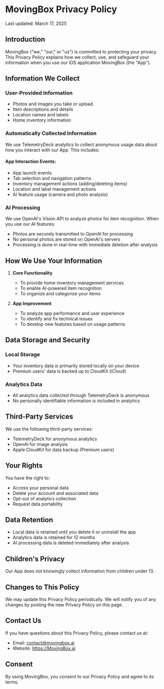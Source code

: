 # MovingBox Privacy Policy

Last updated: March 17, 2025

## Introduction

MovingBox ("we," "our," or "us") is committed to protecting your privacy. This Privacy Policy explains how we collect, use, and safeguard your information when you use our iOS application MovingBox (the "App").

## Information We Collect

### User-Provided Information
- Photos and images you take or upload
- Item descriptions and details
- Location names and labels
- Home inventory information

### Automatically Collected Information
We use TelemetryDeck analytics to collect anonymous usage data about how you interact with our App. This includes:

#### App Interaction Events:
- App launch events
- Tab selection and navigation patterns
- Inventory management actions (adding/deleting items)
- Location and label management actions
- AI feature usage (camera and photo analysis)

### AI Processing
We use OpenAI's Vision API to analyze photos for item recognition. When you use our AI features:
- Photos are securely transmitted to OpenAI for processing
- No personal photos are stored on OpenAI's servers
- Processing is done in real-time with immediate deletion after analysis

## How We Use Your Information

1. **Core Functionality**
   - To provide home inventory management services
   - To enable AI-powered item recognition
   - To organize and categorize your items

2. **App Improvement**
   - To analyze app performance and user experience
   - To identify and fix technical issues
   - To develop new features based on usage patterns

## Data Storage and Security

### Local Storage
- Your inventory data is primarily stored locally on your device
- Premium users' data is backed up to CloudKit (iCloud)

### Analytics Data
- All analytics data collected through TelemetryDeck is anonymous
- No personally identifiable information is included in analytics

## Third-Party Services

We use the following third-party services:
- TelemetryDeck for anonymous analytics
- OpenAI for image analysis
- Apple CloudKit for data backup (Premium users)

## Your Rights

You have the right to:
- Access your personal data
- Delete your account and associated data
- Opt-out of analytics collection
- Request data portability

## Data Retention

- Local data is retained until you delete it or uninstall the app
- Analytics data is retained for 12 months
- AI processing data is deleted immediately after analysis

## Children's Privacy

Our App does not knowingly collect information from children under 13.

## Changes to This Policy

We may update this Privacy Policy periodically. We will notify you of any changes by posting the new Privacy Policy on this page.

## Contact Us

If you have questions about this Privacy Policy, please contact us at:
- Email: contact@movingbox.ai
- Website: https://MovingBox.ai

## Consent

By using MovingBox, you consent to our Privacy Policy and agree to its terms.
